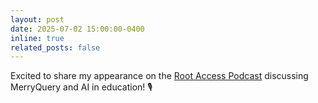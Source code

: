 ```yaml
---
layout: post
date: 2025-07-02 15:00:00-0400
inline: true
related_posts: false
---
```


Excited to share my appearance on the [Root Access Podcast](https://youtu.be/Whpicc5xawQ) discussing MerryQuery and AI in education! 🎙️
